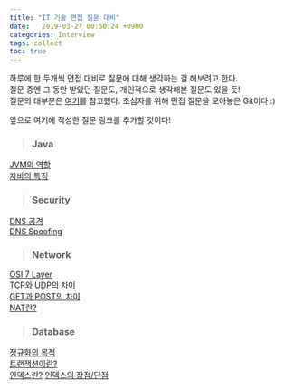 ```yaml
---
title: "IT 기술 면접 질문 대비"
date:   2019-03-27 00:50:24 +0900
categories: Interview
tags: collect
toc: true
---
```


하루에 한 두개씩 면접 대비로 질문에 대해 생각하는 걸 해보려고 한다.  
질문 중엔 그 동안 받았던 질문도, 개인적으로 생각해본 질문도 있을 듯!  
질문의 대부분은 [여기](https://github.com/JaeYeopHan/Interview_Question_for_Beginner)를 참고했다. 초심자를 위해 면접 질문을 모아놓은 Git이다 :)  
  
앞으로 여기에 작성한 질문 링크를 추가할 것이다!  

> ### Java

[JVM의 역할](https://2ssue.github.io/interview/190327_PJI/)  
[자바의 특징](https://2ssue.github.io/interview/190327_PJI/)  

> ### Security

[DNS 공격](https://2ssue.github.io/interview/190328_PJI/)   
[DNS Spoofing](https://2ssue.github.io/interview/190328_PJI/)  

> ### Network

[OSI 7 Layer](https://2ssue.github.io/interview/190329_PJI/)  
[TCP와 UDP의 차이](https://2ssue.github.io/interview/190329_PJI/)  
[GET과 POST의 차이](https://2ssue.github.io/interview/190401_PJI/)  
[NAT란?](https://2ssue.github.io/interview/190401_PJI/)  

> ### Database

[정규화의 목적](https://2ssue.github.io/interview/190402_PJI/)   
[트랜잭션이란?](https://2ssue.github.io/interview/190402_PJI/)  
[인덱스란?](https://2ssue.github.io/interview/190403_PJI/) 
[인덱스의 장점/단점](https://2ssue.github.io/interview/190403_PJI/) 